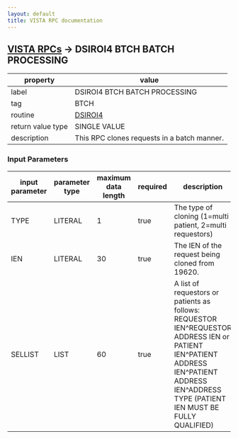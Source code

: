 ```yaml
---
layout: default
title: VISTA RPC documentation
---
```




## [VISTA RPCs](TableOfContent.md) &#8594; DSIROI4 BTCH BATCH PROCESSING 

 property | value 
--- | --- 
 label | DSIROI4 BTCH BATCH PROCESSING
 tag | BTCH
 routine | [DSIROI4](http://code.osehra.org/dox/Routine_DSIROI4_source.html)
 return value type | SINGLE VALUE
 description | This RPC clones requests in a batch manner.

### Input Parameters

| input parameter | parameter type | maximum data length | required | description | 
| --- | --- | --- | --- | --- | 
| TYPE | LITERAL | 1 | true | The type of cloning (1=multi patient, 2=multi requestors) | 
| IEN | LITERAL | 30 | true | The IEN of the request being cloned from 19620. | 
| SELLIST | LIST | 60 | true | A list of requestors or patients as follows:   REQUESTOR IEN^REQUESTOR ADDRESS IEN   or   PATIENT IEN^PATIENT ADDRESS IEN^PATIENT ADDRESS IEN^ADDRESS TYPE           (PATIENT IEN MUST BE FULLY QUALIFIED) | 